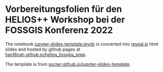 # Vorbereitungsfolien für den HELIOS++ Workshop bei der FOSSGIS Konferenz 2022

The notebook [jupyter-slides-template.ipynb](jupyter-slides-template.ipynb) is converted into [reveal.js](https://revealjs.com/) html slides and hosted by github pages at [han16nah.github.io/helios_fossgis_prep](https://han16nah.github.io/helios_fossgis_prep/).

The template is from [ssciwr.github.io/jupyter-slides-template](https://ssciwr.github.io/jupyter-slides-template).
